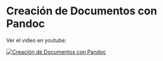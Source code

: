 # Creación de Documentos con Pandoc

Ver el video en youtube:

[![Creación de Documentos con Pandoc](https://img.youtube.com/vi/JPgPqb4c48w/0.jpg)](https://www.youtube.com/watch?v=JPgPqb4c48w)
